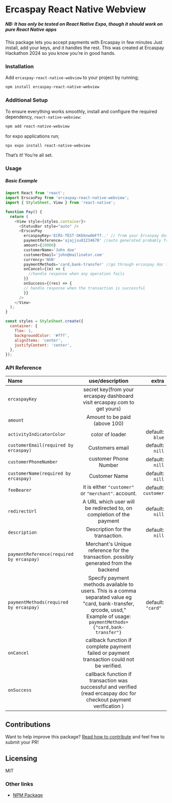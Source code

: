 
 
# Ercaspay React Native Webview

##### NB: It has only be tested on React Native Expo, though it should work on pure React Native apps

This package lets you accept payments with Ercaspay in few minutes Just install, add your keys, and it handles the rest. This was created at Ercaspay Hackathon 2024 so you know you’re in good hands. 

 

### **Installation**

Add `ercaspay-react-native-webview` to your project by running;

```bash 
npm install ercaspay-react-native-webview


```
### **Additional Setup**

To ensure everything works smoothly, install and configure the required dependency, `react-native-webview`:

 
```bash 
npm add react-native-webview
```

for expo applications run;
```bash 
npx expo install react-native-webview
```
That’s it! You’re all set.

### **Usage**
##### Basic Example

```javascript
import React from 'react';
import ErscasPay from 'ercaspay-react-native-webview';
import { StyleSheet, View } from 'react-native';

function Pay() {
  return (
    <View style={styles.container}>
      <StatusBar style="auto" />
      <ErscasPay
        ercaspayKey='ECRS-TEST-SKbknwOmFff..' // from your Ercaspay dashboard
        paymentReference='ajajjsu81234678' //auto generated probably from the backend
        amount={10000} 
        customerName='John doe'
        customerEmail='john@mailinator.com'
        currency='NGN'
        paymentMethods='card,bank-transfer' //go through ercaspay doc to see other options, this is a comma separated string
        onCancel={(e) => {
          //handle response when any operation fails
        }}
        onSuccess={(res) => {
        // handle response when the transaction is successful 
        }}
      />
    </View>
  );
}

const styles = StyleSheet.create({
  container: {
    flex: 1,
    backgroundColor: '#fff',
    alignItems: 'center',
    justifyContent: 'center',
  },
});

```


### **API Reference**

| Name                                 |                                                                                   use/description                                                                                   |                                                      extra |
| :----------------------------------- | :---------------------------------------------------------------------------------------------------------------------------------------------------------------------------------: | ---------------------------------------------------------: |
| `ercaspayKey`                        |                                                           secret key(from your ercaspay dashboard visit ercaspay.com to get yours)                                          |                                                      |
| `amount`                             |                                                                                  Amount to be paid (above 100)                                                                                |                                                      |
| `activityIndicatorColor`             |                                                                                   color of loader                                                                                   |                                           default: `blue` |
| `customerEmail(required by ercaspay)` |                                                                                    Customers email                                                                                    |                                            default: `nill` |
| `customerPhoneNumber`                      |                                                                                   customer Phone Number                                                                                   |                                            default: `nill` |
| `customerName(required by ercaspay)`                        |                                                                                    Customer Name                                                                                     |                                            default: `nill` |
| `feeBearer`                         |    it is either `"customer"` or `"merchant"`.  account.   |                                            default: `customer` |
| `redirectUrl`                         |    A URL which user will be redirected to, on completion of the payment    |                                            default: `nill` |
| `description`                         |    Description for the transaction.     |                                            default: `nill` |
|`paymentReference(required by ercaspay)`                        |                                                                                           Merchant's Unique reference for the transaction. possibly generated from the backend                                                                                            |                                                                                                                      |                                            default: `nill` |
| `paymentMethods(required by ercaspay)`                           | Specify payment methods available to users. This is a comma separated value eg "card, bank-transfer, qrcode, ussd,"  Example of usage: `paymentMethods={"card,bank-transfer"}` |                                        default: `"card" ` |
| `onCancel`                           |       callback function if  complete payment failed or payment transaction could not be verified.        |                                    |
| `onSuccess`                          |                            callback function if transaction was successful and verified (read ercaspay doc for checkout payment verification )                            |   




## **Contributions**

Want to help improve this package? [Read how to contribute](https://github.com/valentina-cyril/ercaspay-react-native-webview/tree/main/CONTRIBUTING.md) and feel free to submit your PR!

## **Licensing**

 MIT 

 ### Other links
- [NPM Package](https://www.npmjs.com/package/ercaspay-react-native-webview)





 


